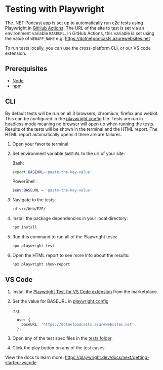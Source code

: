 # Testing with Playwright

The .NET Podcast app is set up to automatically run e2e tests using Playwright in [GitHub Actions](../../../.github/workflows/podcast-web.yml). The URL of the site to test is set via an environment variable `BASEURL`. In GitHub Actions, this variable is set using the value of `WEBAPP_NAME` e.g. <https://dotnetpodcasts.azurewebsites.net>

To run tests locally, you can use the cross-platform CLI, or our VS code extension.

## Prerequisites

- [Node](https://nodejs.org/en/download)
- [npm](https://docs.npmjs.com/downloading-and-installing-node-js-and-npm)

## CLI

By default tests will be run on all 3 browsers, chromium, firefox and webkit. This can be configured in the [playwright.config](../../../src/Web/E2E/playwright.config.ts) file. Tests are run in headless mode meaning no browser will open up when running the tests. Results of the tests will be shown in the terminal and the HTML report. The HTML report automatically opens if there are are failures.

1. Open your favorite terminal.
1. Set environment variable `BASEURL` to the url of your site:

    Bash:

    ```bash
    export BASEURL='paste-the-key-value'
    ```

    PowerShell:

    ```powershell
    $env:BASEURL = 'paste-the-key-value'
    ```

1. Navigate to the tests:

    ```bash
    cd src/Web/E2E/
    ```

1. Install the package dependencies in your local directory:

    ```bash
    npm install
    ```

1. Run this command to run all of the Playwright tests:

    ```bash
    npx playwright test 
    ```

1. Open the HTML report to see more info about the results:

    ```bash
    npx playwright show-report
    ```

## VS Code

1. Install the [Playwright Test for VS Code extension](https://marketplace.visualstudio.com/items?itemName=ms-playwright.playwright) from the marketplace.
1. Set the value for BASEURL in [playwright.config](../../../src/Web/E2E/playwright.config.ts)

    e.g.

    ```typescript
      use: {
        baseURL: 'https://dotnetpodcasts.azurewebsites.net',
      },
    ```

1. Open any of the test spec files in the [tests folder](../../../src/Web/E2E/tests/).
1. Click the play button on any of the test cases.

View the docs to learn more: <https://playwright.dev/docs/next/getting-started-vscode>
